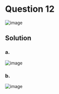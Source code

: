 # Question 12
![image](https://github.com/user-attachments/assets/f9bb02be-a7c5-4fce-b230-e5aae19d2eed)

## Solution
### a.
![image](https://github.com/user-attachments/assets/febc62b2-e16c-4e5f-9ab4-694ba608ad9e)

### b.
![image](https://github.com/user-attachments/assets/9ba88234-a473-4e62-b658-3bdc4aefbd0a)
